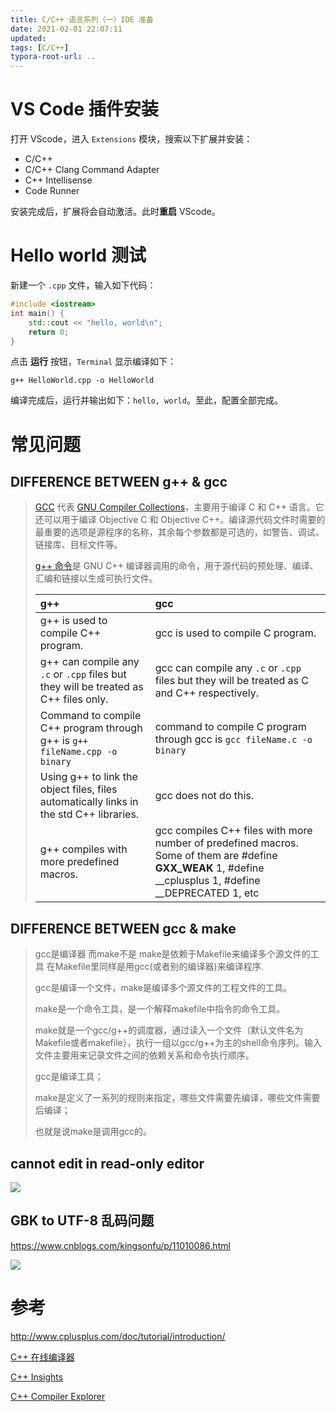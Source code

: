 ```yaml
---
title: C/C++ 语言系列（一）IDE 准备
date: 2021-02-01 22:07:11
updated: 
tags: [C/C++]
typora-root-url: ..
---
```


# VS Code 插件安装

打开 VScode，进入 `Extensions` 模块，搜索以下扩展并安装： 

* C/C++
* C/C++ Clang Command Adapter
* C++ Intellisense
* Code Runner

安装完成后，扩展将会自动激活。此时**重启** VScode。 

# Hello world 测试

新建一个 `.cpp` 文件，输入如下代码： 

```C++
#include <iostream>
int main() {
    std::cout << "hello, world\n";
    return 0;
}
```

点击 **运行** 按钮，`Terminal` 显示编译如下：

````
g++ HelloWorld.cpp -o HelloWorld
````

编译完成后，运行并输出如下：`hello, world`。至此，配置全部完成。 

 # 常见问题

## DIFFERENCE BETWEEN g++ & gcc

> [GCC](https://www.geeksforgeeks.org/builtin-functions-gcc-compiler/) 代表 [GNU Compiler Collections](https://www.geeksforgeeks.org/gcc-command-in-linux-with-examples/)，主要用于编译 C 和 C++ 语言。它还可以用于编译 Objective C 和 Objective C++。编译源代码文件时需要的最重要的选项是源程序的名称，其余每个参数都是可选的，如警告、调试、链接库、目标文件等。
>
> [g++ 命令](https://www.geeksforgeeks.org/compiling-with-g-plus-plus/)是 GNU C++ 编译器调用的命令，用于源代码的预处理、编译、汇编和链接以生成可执行文件。
>
> 
>
> | g++                                                          | gcc                                                          |
> | :----------------------------------------------------------- | :----------------------------------------------------------- |
> | g++ is used to compile C++ program.                          | gcc is used to compile C program.                            |
> | g++ can compile any `.c` or `.cpp` files but they will be treated as C++ files only. | gcc can compile any `.c` or `.cpp` files but they will be treated as C and C++ respectively. |
> | Command to compile C++ program through g++ is `g++ fileName.cpp -o binary` | command to compile C program through gcc is `gcc fileName.c -o binary` |
> | Using g++ to link the object files, files automatically links in the std C++ libraries. | gcc does not do this.                                        |
> | g++ compiles with more predefined macros.                    | gcc compiles C++ files with more number of predefined macros. Some of them are #define __GXX_WEAK__ 1, #define __cplusplus 1, #define __DEPRECATED 1, etc |

## DIFFERENCE BETWEEN gcc & make

> gcc是编译器 而make不是 make是依赖于Makefile来编译多个源文件的工具 在Makefile里同样是用gcc(或者别的编译器)来编译程序.
>
> gcc是编译一个文件，make是编译多个源文件的工程文件的工具。
>
> make是一个命令工具，是一个解释makefile中指令的命令工具。
>
> make就是一个gcc/g++的调度器，通过读入一个文件（默认文件名为Makefile或者makefile），执行一组以gcc/g++为主的shell命令序列。输入文件主要用来记录文件之间的依赖关系和命令执行顺序。
>
> gcc是编译工具；
>
> make是定义了一系列的规则来指定，哪些文件需要先编译，哪些文件需要后编译；
>
> 也就是说make是调用gcc的。

## cannot edit in read-only editor

![](/img/cpp/auto_guess_encoding.png)

## GBK to UTF-8 乱码问题

https://www.cnblogs.com/kingsonfu/p/11010086.html

![](/img/cpp/cannot_edit_in_read-only_editor.png)

# 参考

http://www.cplusplus.com/doc/tutorial/introduction/

[C++ 在线编译器](http://www.dooccn.com/cpp/)

[C++ Insights](https://cppinsights.io/)

[C++ Compiler Explorer](https://gcc.godbolt.org/)